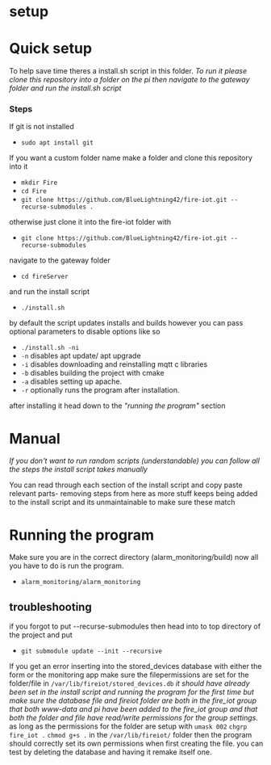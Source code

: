 # setup

# Quick setup

To help save time theres a install.sh script in this folder.
*To run it please clone this repository into a folder on the pi then navigate to the gateway folder and run the install.sh script*
### Steps

If git is not installed
* `sudo apt install git`

If you want a custom folder name make a folder and clone this repository into it
* `mkdir Fire`
* `cd Fire`
* `git clone https://github.com/BlueLightning42/fire-iot.git --recurse-submodules .`

otherwise just clone it into the fire-iot folder with
* `git clone https://github.com/BlueLightning42/fire-iot.git --recurse-submodules`

navigate to the gateway folder
* `cd fireServer`

and run the install script
* `./install.sh`

by default the script updates installs and builds however you can pass optional parameters to disable options like so
* `./install.sh -ni`
* `-n` disables apt update/ apt upgrade
* `-i` disables downloading and reinstalling mqtt c libraries
* `-b` disables building the project with cmake
* `-a` disables setting up apache.
* `-r` optionally runs the program after installation.

after installing it head down to the *"running the program"* section

# Manual
*If you don't want to run random scripts (understandable) you can follow all the steps the install script takes manually*

You can read through each section of the install script and copy paste relevant parts- removing steps from here as more stuff keeps being added to the install script and its unmaintainable to make sure these match

# Running the program
Make sure you are in the correct directory (alarm_monitoring/build)
now all you have to do is run the program.
* `alarm_monitoring/alarm_monitoring`


## troubleshooting


if you forgot to put --recurse-submodules then head into to top directory of the project and put
* `git submodule update --init --recursive`

If you get an error inserting into the stored_devices database with either the form or the monitoring app make sure the filepermissions are set for the folder/file in `/var/lib/fireiot/stored_devices.db`
*it should have already been set in the install script and running the program for the first time but make sure the database file and fireiot folder are both in the fire_iot group that both www-data and pi have been added to the fire_iot group and that both the folder and file have read/write permissions for the group settings.*
as long as the permissions for the folder are setup with `umask 002` `chgrp fire_iot .` `chmod g+s .` in the `/var/lib/fireiot/` folder then the program should correctly set its own permissions when first creating the file. you can test by deleting the database and having it remake itself one.
